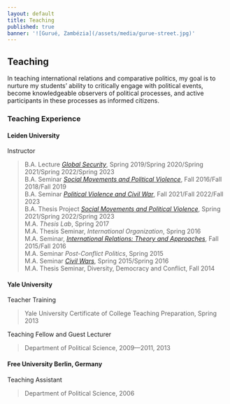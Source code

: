 ```yaml
---
layout: default
title: Teaching
published: true
banner: '![Gurué, Zambézia](/assets/media/gurue-street.jpg)'
---
```




## Teaching

In teaching international relations and comparative politics, my goal is to nurture my students’ ability to critically engage with political events, become knowledgeable observers of political processes, and active participants in these processes as informed citizens.

### Teaching Experience

#### Leiden University

Instructor   

> B.A. Lecture [_Global Security_](https://www.dropbox.com/s/wxjo36obmpg4t4n/Jentzsch_Syllabus_Global%20Security_2021.pdf?dl=0 "Global Security"), Spring 2019/Spring 2020/Spring 2021/Spring 2022/Spring 2023        
> B.A. Seminar [_Social Movements and Political Violence_](https://www.dropbox.com/s/7yznh9f1fxmn0ul/Jentzsch_2019_Syllabus%20Social%20Movements%20and%20Political%20Violence_2.pdf?dl=0 "SMPV"), Fall 2016/Fall 2018/Fall 2019    
> B.A. Seminar [_Political Violence and Civil War_](https://www.dropbox.com/s/us170w3t9co2yai/Jentzsch_Syllabus_Civil%20Wars_2021.pdf?dl=0 "Political Violence and Civil War"), Fall 2021/Fall 2022/Fall 2023      
> B.A. Thesis Project [_Social Movements and Political Violence_](https://www.dropbox.com/s/c3050yh7yy6pgx6/Jentzsch_2020-2021_Syllabus%20Social%20Movements%20and%20Political%20Violence.pdf?dl=0), Spring 2021/Spring 2022/Spring 2023           
> M.A. _Thesis Lab_, Spring 2017   
> M.A. Thesis Seminar, _International Organization_, Spring 2016     
> M.A. Seminar, [_International Relations: Theory and Approaches_](https://www.dropbox.com/s/419bvwkl1p98d1g/Jentzsch_Syllabus_IR%20Theories%20and%20Approaches_2016.pdf?dl=0 "IR"), Fall 2015/Fall 2016   
> M.A. Seminar _Post-Conflict Politics_, Spring 2015   
> M.A. Seminar [_Civil Wars_](https://www.dropbox.com/s/zoj1yrh2iyfz72o/Jentzsch_Syllabus_Civil%20Wars_2016.pdf?dl=0 "Civil Wars"), Spring 2015/Spring 2016   
> M.A. Thesis Seminar, Diversity, Democracy and Conflict, Fall 2014   

#### Yale University

Teacher Training    

> Yale University Certificate of College Teaching Preparation, Spring 2013   

Teaching Fellow and Guest Lecturer    

> Department of Political Science, 2009—2011, 2013    

#### Free University Berlin, Germany

Teaching Assistant    

> Department of Political Science, 2006
